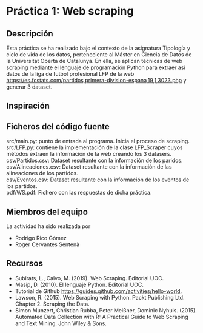 # Práctica 1: Web scraping
## Descripción
Esta práctica se ha realizado bajo el contexto de la asignatura Tipología y ciclo de vida de los datos, perteneciente al Máster en Ciencia de Datos de la Universitat Oberta de Catalunya. En ella, se aplican técnicas de web scraping mediante el lenguaje de programación Python para extraer así datos de la liga de futbol profesional LFP de la web https://es.fcstats.com/partidos,primera-division-espana,19,1,3023.php y generar 3 dataset.

## Inspiración


## Ficheros del código fuente
src/main.py: punto de entrada al programa. Inicia el proceso de scraping.  
src/LFP.py: contiene la implementación de la clase LFP_Scraper cuyos métodos extraen la información de la web creando los 3 datasers.  
csv/Partidos.csv: Dataset resultante con la información de los paridos.  
csv/Alineaciones.csv: Dataset resultante con la información de las alineaciones de los partidos.   
csv/Eventos.csv: Dataset resultante con la información de los eventos de los partidos.   
pdf/WS.pdf:  Fichero con las respuestas de dicha práctica.   

## Miembros del equipo
La actividad ha sido realizada por
* Rodrigo Rico Gómez
* Roger Cervantes Sentenà

## Recursos
* Subirats, L., Calvo, M. (2019). Web Scraping. Editorial UOC.
* Masip, D. (2010). El lenguaje Python. Editorial UOC.
* Tutorial de Github https://guides.github.com/activities/hello-world.
* Lawson, R. (2015). Web Scraping with Python. Packt Publishing Ltd. Chapter 2. Scraping the Data.
* Simon Munzert, Christian Rubba, Peter Meißner, Dominic Nyhuis. (2015). Automated Data Collection with R: A Practical Guide to Web Scraping and Text Mining. John Wiley & Sons.
